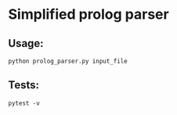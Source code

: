 # Simplified prolog parser
## Usage:
```
python prolog_parser.py input_file
```
## Tests:
```
pytest -v
```
